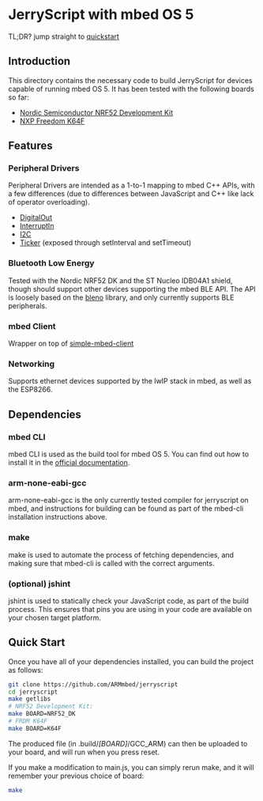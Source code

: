 # JerryScript with mbed OS 5

TL;DR? jump straight to [quickstart](#quick-start)

## Introduction

This directory contains the necessary code to build JerryScript for devices
capable of running mbed OS 5. It has been tested with the following boards
so far:

- [Nordic Semiconductor NRF52 Development Kit](https://developer.mbed.org/platforms/Nordic-nRF52-DK/)
- [NXP Freedom K64F](https://developer.mbed.org/platforms/FRDM-K64F/)

## Features

### Peripheral Drivers

Peripheral Drivers are intended as a 1-to-1 mapping to mbed C++ APIs, with a few
differences (due to differences between JavaScript and C++ like lack of operator
overloading).

- [DigitalOut](https://docs.mbed.com/docs/mbed-os-api-reference/en/5.1/APIs/io/DigitalOut/)
- [InterruptIn](https://docs.mbed.com/docs/mbed-os-api-reference/en/5.1/APIs/io/InterruptIn/)
- [I2C](https://docs.mbed.com/docs/mbed-os-api-reference/en/5.1/APIs/interfaces/digital/I2C/)
- [Ticker](https://docs.mbed.com/docs/mbed-os-api-reference/en/5.1/APIs/tasks/Ticker/) (exposed through setInterval and setTimeout)

### Bluetooth Low Energy

Tested with the Nordic NRF52 DK and the ST Nucleo IDB04A1 shield, though should
support other devices supporting the mbed BLE API. The API is loosely based on
the [bleno](https://github.com/sandeepmistry/bleno) library, and only currently
supports BLE peripherals.

### mbed Client

Wrapper on top of [simple-mbed-client](https://github.com/ARMmbed/)

### Networking

Supports ethernet devices supported by the lwIP stack in mbed, as well as the
ESP8266.

## Dependencies

### mbed CLI

mbed CLI is used as the build tool for mbed OS 5. You can find out how to install
it in the [official documentation](https://docs.mbed.com/docs/mbed-os-handbook/en/5.1/dev_tools/cli/#installing-mbed-cli).

### arm-none-eabi-gcc

arm-none-eabi-gcc is the only currently tested compiler for jerryscript on mbed,
and instructions for building can be found as part of the mbed-cli installation
instructions above.

### make

make is used to automate the process of fetching dependencies, and making sure that
mbed-cli is called with the correct arguments. 

### (optional) jshint

jshint is used to statically check your JavaScript code, as part of the build process.
This ensures that pins you are using in your code are available on your chosen target
platform.

## Quick Start

Once you have all of your dependencies installed, you can build the project as follows:

```bash
git clone https://github.com/ARMmbed/jerryscript
cd jerryscript
make getlibs
# NRF52 Development Kit:
make BOARD=NRF52_DK
# FRDM K64F
make BOARD=K64F
```

The produced file (in .build/*[BOARD]*/GCC_ARM) can then be uploaded to your board, and will
run when you press reset.

If you make a modification to main.js, you can simply rerun make, and it will remember your
previous choice of board:

```bash
make
```
